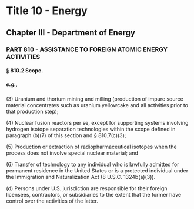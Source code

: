 
# Title 10 - Energy
## Chapter III - Department of Energy
### PART 810 - ASSISTANCE TO FOREIGN ATOMIC ENERGY ACTIVITIES
#### § 810.2 Scope.
##### e.g.,

(3) Uranium and thorium mining and milling (production of impure source material concentrates such as uranium yellowcake and all activities prior to that production step);

(4) Nuclear fusion reactors per se, except for supporting systems involving hydrogen isotope separation technologies within the scope defined in paragraph (b)(7) of this section and § 810.7(c)(3);

(5) Production or extraction of radiopharmaceutical isotopes when the process does not involve special nuclear material; and

(6) Transfer of technology to any individual who is lawfully admitted for permanent residence in the United States or is a protected individual under the Immigration and Naturalization Act (8 U.S.C. 1324b(a)(3)).

(d) Persons under U.S. jurisdiction are responsible for their foreign licensees, contractors, or subsidiaries to the extent that the former have control over the activities of the latter.
